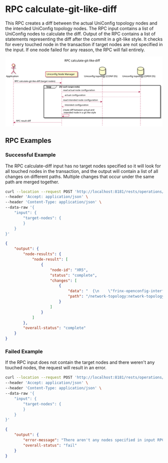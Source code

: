 # RPC calculate-git-like-diff

This RPC creates a diff between the actual UniConfig topology nodes and
the intended UniConfig topology nodes. The RPC input contains a list of
UniConfig nodes to calculate the diff. Output of the RPC contains a list
of statements representing the diff after the commit in a git-like
style. It checks for every touched node in the transaction if target
nodes are not specified in the input. If one node failed for any reason,
the RPC will fail entirely.

![RPC calculate-git-like-diff](RPC_calculate-git-like-diff-RPC_calculate_git_like_diff.svg)

## RPC Examples

### Successful Example

The RPC calculate-diff input has no target nodes specified so it will
look for all touched nodes in the transaction, and the output will
contain a list of all changes on different paths. Multiple changes that
occur under the same path are merged together.

```bash RPC Request
curl --location --request POST 'http://localhost:8181/rests/operations/uniconfig-manager:calculate-git-like-diff' \
--header 'Accept: application/json' \
--header 'Content-Type: application/json' \
--data-raw '{
    "input": {
        "target-nodes": {
        }
    }
}'
```

```json RPC Response, Status: 200
{
    "output": {
        "node-results": {
            "node-result": [
                {
                    "node-id": "XR5",
                    "status": "complete",
                    "changes": [
                        {
                            "data": "  {\n    \"frinx-openconfig-interfaces:interfaces\": {\n      \"interface\": [\n        {\n          \"key\":\"MgmtEth0/0/CPU0/0\",\n          \"subinterfaces\": {\n            \"subinterface\": [\n              {\n                \"key\":\"0\",\n                \"frinx-openconfig-if-ip:ipv4\": {\n                  \"addresses\": {\n                    \"address\": [\n                      {\n                        \"key\":\"192.168.1.214\",\n-                       \"frinx-openconfig-if-ip:config\": {\n-                         \"prefix-length\":\"24\",\n-                         \"ip\":\"192.168.1.214\"\n-                       },\n+                       \"frinx-openconfig-if-ip:config\": {\n+                         \"prefix-length\":\"27\",\n+                         \"ip\":\"192.168.1.214\"\n+                       }\n                      }\n                    ]\n                  }\n                },\n-               \"frinx-openconfig-interfaces:config\": {\n-                 \"index\":\"0\"\n-               },\n+               \"frinx-openconfig-interfaces:config\": {\n+                 \"index\":\"15\"\n+               }\n              }\n            ]\n          },\n-         \"frinx-openconfig-interfaces:config\": {\n-           \"name\":\"MgmtEth0/0/CPU0/0\",\n-           \"type\":\"iana-if-type:other\",\n-           \"enabled\":\"true\"\n-         },\n+         \"frinx-openconfig-interfaces:config\": {\n+           \"name\":\"MgmtEth0/0/CPU0/0\",\n+           \"type\":\"iana-if-type:other\",\n+           \"enabled\":\"false\"\n+         }\n        }\n      ]\n    }\n  }\n",
                            "path": "/network-topology:network-topology/topology=uniconfig/node=XR5/frinx-uniconfig-topology:configuration/frinx-openconfig-interfaces:interfaces"
                        }
                    ]
                }
            ]
        },
        "overall-status": "complete"
    }
}
```

### Failed Example

If the RPC input does not contain the target nodes and there weren't any
touched nodes, the request will result in an error.

```bash RPC Request
curl --location --request POST 'http://localhost:8181/rests/operations/uniconfig-manager:calculate-git-like-diff' \
--header 'Accept: application/json' \
--header 'Content-Type: application/json' \
--data-raw '{
    "input": {
        "target-nodes": {
        }
    }
}'
```

```json RPC Response, Status: 200
{
    "output": {
        "error-message": "There aren't any nodes specified in input RPC and there aren't any touched nodes.",
        "overall-status": "fail"
    }
}
```
